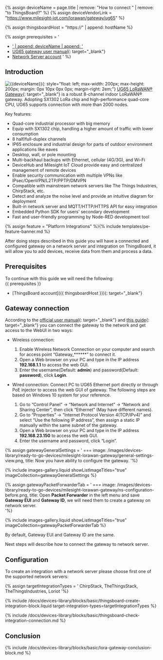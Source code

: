 
{% assign deviceName = page.title | remove: "How to connect " | remove: "to ThingsBoard?" %}
{% assign deviceVendorLink = "https://www.milesight-iot.com/lorawan/gateway/ug65" %}

{% assign thingsboardHost = "https://" | append: hostName %}

{% assign prerequisites = '
- <a href="' | append: deviceVendorLink | append: '" target="_blank">' | append: deviceName | append: '</a>
- [UG65 gateway user manual](https://resource.milesight.com/milesight/iot/document/ug65-user-guide-en.pdf){: target="_blank"}
- [Network Server account](#configuration)
'
 %}

## Introduction

![{{deviceName}}](/images/devices-library/{{page.deviceImageFileName}}){: style="float: left; max-width: 200px; max-height: 200px; margin: 0px 10px 0px 0px; margin-right: 2em;"}
[UG65 LoRaWAN® Gateway]({{deviceVendorLink}}){: target="_blank"} is a robust 8-channel indoor LoRaWAN® gateway. Adopting SX1302 LoRa chip and high-performance quad-core CPU, UG65 supports connection with more than 2000 nodes.  

Key features:  
 - Quad-core industrial processor with big memory  
 - Equip with SX1302 chip, handling a higher amount of traffic with lower consumption  
 - 8 half/full-duplex channels  
 - IP65 enclosure and industrial design for parts of outdoor environment applications like eaves  
 - Desktop, wall, or pole mounting    
 - Multi-backhaul backups with Ethernet, cellular (4G/3G), and Wi-Fi  
 - DeviceHub and Milesight IoT Cloud provide easy and centralized management of remote devices  
 - Enable security communication with multiple VPNs like IPsec/OpenVPN/L2TP/PPTP/DMVPN  
 - Compatible with mainstream network servers like The Things Industries, ChirpStack, etc.  
 - Detect and analyze the noise level and provide an intuitive diagram for deployment  
 - Built-in network server and MQTT/HTTP/HTTPS API for easy integration  
 - Embedded Python SDK for users' secondary development  
 - Fast and user-friendly programming by Node-RED development tool  

{% assign feature = "Platform Integrations" %}{% include templates/pe-feature-banner.md %}

After doing steps described in this guide you will have a connected and configured gateway on a network server and integration on ThingsBoard, it will allow you to add devices, receive data from them and process a data.

## Prerequisites

To continue with this guide we will need the following:  
{{ prerequisites }}
- [ThingsBoard account]({{ thingsboardHost }}){: target="_blank"}

## Gateway connection

According to the [official user manual](https://resource.milesight.com/milesight/iot/document/ug65-user-guide-en.pdf){: target="_blank"} and [this guide](https://support.milesight-iot.com/support/solutions/articles/73000514278-how-to-connect-milesight-gateway-to-the-internet){: target="_blank"} you can connect the gateway to the network and get access to the WebUI in two ways:

- Wireless connection:
  1. Enable Wireless Network Connection on your computer and search for access point “Gateway_******” to connect it.
  2. Open a Web browser on your PC and type in the IP address **192.168.1.1** to access the web GUI.
  3. Enter the username(Default: **admin**) and password(Default: **password**), click **Login**.
  
- Wired connection:
  Connect PC to UG65 Ethernet port directly or through PoE injector to access the web GUI of gateway. The following steps are based on Windows 10 system for your reference.  

  1. Go to “Control Panel” → “Network and Internet” → “Network and Sharing Center”, then click “Ethernet” (May have different names).
  2. Go to “Properties” → “Internet Protocol Version 4(TCP/IPv4)” and select “Use the following IP address”, then assign a static IP manually within the same subnet of the gateway.
  3. Open a Web browser on your PC and type in the IP address **192.168.23.150** to access the web GUI.
  4. Enter the username and password, click “Login”.

{% assign gatewayGeneralSettings = '
    ===
        image: /images/devices-library/ready-to-go-devices/milesight-lorawan-gateway/general-settings-view.png,
        title: Now you have ability to configure the gateway.
'%}

{% include images-gallery.liquid showListImageTitles="true" imageCollection=gatewayGeneralSettings %}

{% assign gatewayPacketForwarderTab = '
    ===
        image: /images/devices-library/ready-to-go-devices/milesight-lorawan-gateway/ns-configuration-before.png,
        title: Open **Packet Forwarder** in the left menu and save **Gateway EUI** and **Gateway ID**, we will need them to create a gateway on network server.  
'%}

{% include images-gallery.liquid showListImageTitles="true" imageCollection=gatewayPacketForwarderTab %}

By default, Gateway EUI and Gateway ID are the same.  

Next steps will describe how to connect the gateway to network server.  

## Configuration

To create an integration with a network server please choose first one of the supported network servers:  

{% assign targetIntegrationTypes = '
ChirpStack,
TheThingsStack,
TheThingsIndustries,
Loriot
'%}

{% include /docs/devices-library/blocks/basic/thingsboard-create-integration-block.liquid target-integration-types=targetIntegrationTypes %}

{% include /docs/devices-library/blocks/basic/thingsboard-check-integration-connection.md %}


## Conclusion

{% include /docs/devices-library/blocks/basic/lora-gateway-conclusion-block.md %}
